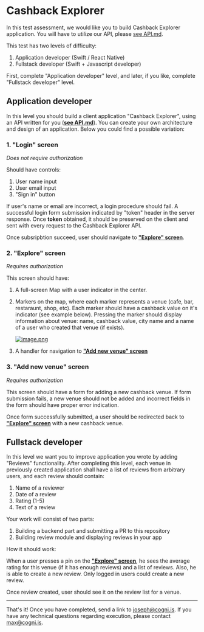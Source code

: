# Cashback Explorer

In this test assessment, we would like you to build Cashback Explorer application. You will have to utilize our API, please [see API.md](./API.md).

This test has two levels of difficulty:

1. Application developer (Swift / React Native)
2. Fullstack developer (Swift + Javascript developer)

First, complete "Application developer" level, and later, if you like, complete "Fullstack developer" level.

## Application developer

In this level you should build a client application "Cashback Explorer", using an API written for you (**[see API.md](./API.md)**). You can create your own architecture and design of an application. Below you could find a possible variation:

### <a id="login-screen"></a>1. "Login" screen

*Does not require authorization*

Should have controls:

1. User name input
2. User email input
3. "Sign in" button

If user's name or email are incorrect, a login procedure should fail. A successful login form submission indicated by "token" header in the server response. Once **token** obtained, it should be preserved on the client and sent with every request to the Cashback Explorer API.

Once subsripbtion succeed, user should navigate to **["Explore" screen](#explore-screen)**.

### <a id="explore-screen"></a>2. "Explore" screen

*Requires authorization*

This screen should have:

1. A full-screen Map with a user indicator in the center.
2. Markers on the map, where each marker represents a venue (cafe, bar, restaraunt, shop, etc). Each marker should have a cashback value on it's indicator (see example below). Pressing the marker should display information about venue: name, cashback value, city name and a name of a user who created that venue (if exists).

   [![image.png](https://s15.postimg.cc/4gy3joy97/image.png)](https://postimg.cc/image/68r2elhlz/)

3. A handler for navigation to **["Add new venue" screen](#add-new-venue-screen)**

### <a id="add-new-venue-screen"></a>3. "Add new venue" screen

*Requires authorization*

This screen should have a form for adding a new cashback venue. If form submission fails, a new venue should not be added and incorrect fields in the form should have proper error indication.

Once form successfully submitted, a user should be redirected back to **["Explore" screen](#explore-screen)** with a new cashback venue.

## Fullstack developer

In this level we want you to improve application you wrote by adding "Reviews" functionality. After completing this level, each venue in previously created application shall have a list of reviews from arbitrary users, and each review should contain:

1. Name of a reviewer
2. Date of a review
3. Rating (1-5)
4. Text of a review

Your work will consist of two parts:

1. Building a backend part and submitting a PR to this repository
2. Building review module and displaying reviews in your app

How it should work:

When a user presses a pin on the **["Explore" screen](#explore-screen)**, he sees the average rating for this venue (if it has enough reviews) and a list of reviews. Also, he is able to create a new review. Only logged in users could create a new review.

Once review created, user should see it on the review list for a venue.

---

That's it! Once you have completed, send a link to joseph@cogni.is. If you have any technical questions regarding execution, please contact max@cogni.is.

